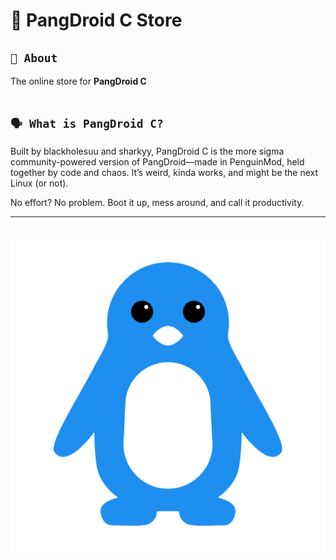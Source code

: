 # 🏪 PangDroid C Store

## `🤔 About`
The online store for **PangDroid C** <br><br>

## `🗣️ What is PangDroid C?`

Built by blackholesuu and sharkyy, PangDroid C is the more sigma community-powered version of PangDroid—made in PenguinMod, held together by code and chaos. It’s weird, kinda works, and might be the next Linux (or not).

No effort? No problem. Boot it up, mess around, and call it productivity. <br><hr><br>
![PangDroidC](PDC.png)

